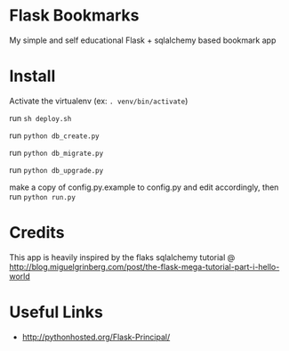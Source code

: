 Flask Bookmarks
===============

My simple and self educational Flask + sqlalchemy based bookmark app

Install
=======

Activate the virtualenv (ex: `. venv/bin/activate`)

run `sh deploy.sh`

run `python db_create.py`

run `python db_migrate.py`

run `python db_upgrade.py`

make a copy of config.py.example to config.py and edit accordingly, then run `python run.py`


Credits
=======

This app is heavily inspired by the flaks sqlalchemy tutorial @ http://blog.miguelgrinberg.com/post/the-flask-mega-tutorial-part-i-hello-world


Useful Links
============
* http://pythonhosted.org/Flask-Principal/
